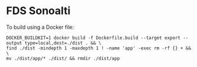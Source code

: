 # FDS Sonoalti

To build using a Docker file:

```
DOCKER_BUILDKIT=1 docker build -f Dockerfile.build --target export --output type=local,dest=./dist . && \
find ./dist -mindepth 1 -maxdepth 1 ! -name 'app' -exec rm -rf {} + && \
mv ./dist/app/* ./dist/ && rmdir ./dist/app
```
